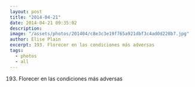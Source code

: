 ```yaml
---
layout: post
title: "2014-04-21"
date: 2014-04-21 09:35:02
description: 
image: "/assets/photos/201404/c8e3c3e19f765a921dbf3c4ad0d228b7.jpg"
author: Elise Plain
excerpt: 193. Florecer en las condiciones más adversas
tags: 
  - photos
  - all
---
```


193. Florecer en las condiciones más adversas
<p></p>
